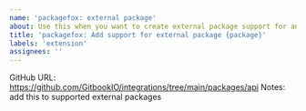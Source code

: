 ```yaml
---
name: 'packagefox: external package'
about: Use this when you want to create external package support for an existing @microfox/** package
title: 'packagefox: Add support for external package {package}'
labels: 'extension'
assignees: ''
---
```


GitHub URL: https://github.com/GitbookIO/integrations/tree/main/packages/api
Notes: add this to supported external packages
